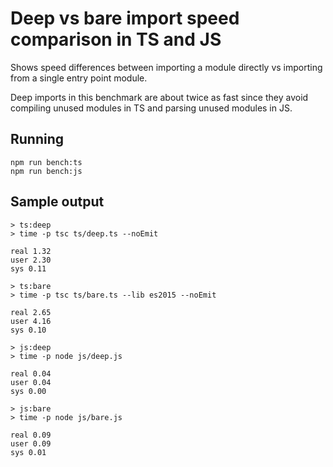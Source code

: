 # Deep vs bare import speed comparison in TS and JS

Shows speed differences between importing a module directly vs importing from a single entry point module.

Deep imports in this benchmark are about twice as fast since they avoid compiling unused modules in TS and parsing unused modules in JS.

## Running

```
npm run bench:ts
npm run bench:js
```

## Sample output

```
> ts:deep
> time -p tsc ts/deep.ts --noEmit

real 1.32
user 2.30
sys 0.11

> ts:bare
> time -p tsc ts/bare.ts --lib es2015 --noEmit

real 2.65
user 4.16
sys 0.10
```

```
> js:deep
> time -p node js/deep.js

real 0.04
user 0.04
sys 0.00

> js:bare
> time -p node js/bare.js

real 0.09
user 0.09
sys 0.01
```
